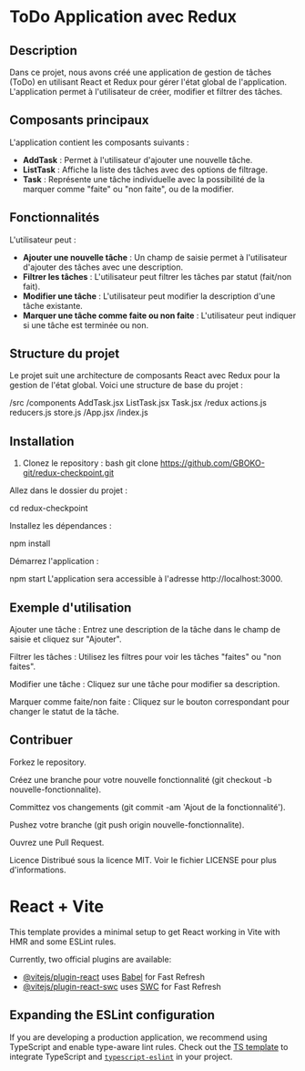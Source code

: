 # ToDo Application avec Redux

## Description

Dans ce projet, nous avons créé une application de gestion de tâches (ToDo) en utilisant React et Redux pour gérer l'état global de l'application. L'application permet à l'utilisateur de créer, modifier et filtrer des tâches.

## Composants principaux

L'application contient les composants suivants :

- **AddTask** : Permet à l'utilisateur d'ajouter une nouvelle tâche.
- **ListTask** : Affiche la liste des tâches avec des options de filtrage.
- **Task** : Représente une tâche individuelle avec la possibilité de la marquer comme "faite" ou "non faite", ou de la modifier.

## Fonctionnalités

L'utilisateur peut :

- **Ajouter une nouvelle tâche** : Un champ de saisie permet à l'utilisateur d'ajouter des tâches avec une description.
- **Filtrer les tâches** : L'utilisateur peut filtrer les tâches par statut (fait/non fait).
- **Modifier une tâche** : L'utilisateur peut modifier la description d'une tâche existante.
- **Marquer une tâche comme faite ou non faite** : L'utilisateur peut indiquer si une tâche est terminée ou non.

## Structure du projet

Le projet suit une architecture de composants React avec Redux pour la gestion de l'état global. Voici une structure de base du projet :


/src /components AddTask.jsx ListTask.jsx Task.jsx /redux actions.js reducers.js store.js /App.jsx /index.js

## Installation

1. Clonez le repository :
   bash
   git clone https://github.com/GBOKO-git/redux-checkpoint.git

Allez dans le dossier du projet :

 cd redux-checkpoint


Installez les dépendances :

 npm install


Démarrez l'application :

 npm start
 L'application sera accessible à l'adresse http://localhost:3000.


 ## Exemple d'utilisation
Ajouter une tâche : Entrez une description de la tâche dans le champ de saisie et cliquez sur "Ajouter".


Filtrer les tâches : Utilisez les filtres pour voir les tâches "faites" ou "non faites".


Modifier une tâche : Cliquez sur une tâche pour modifier sa description.


Marquer comme faite/non faite : Cliquez sur le bouton correspondant pour changer le statut de la tâche.


 ## Contribuer
Forkez le repository.


Créez une branche pour votre nouvelle fonctionnalité (git checkout -b nouvelle-fonctionnalite).


Committez vos changements (git commit -am 'Ajout de la fonctionnalité').


Pushez votre branche (git push origin nouvelle-fonctionnalite).


Ouvrez une Pull Request.


Licence
Distribué sous la licence MIT. Voir le fichier LICENSE pour plus d'informations.


# React + Vite

This template provides a minimal setup to get React working in Vite with HMR and some ESLint rules.

Currently, two official plugins are available:

- [@vitejs/plugin-react](https://github.com/vitejs/vite-plugin-react/blob/main/packages/plugin-react/README.md) uses [Babel](https://babeljs.io/) for Fast Refresh
- [@vitejs/plugin-react-swc](https://github.com/vitejs/vite-plugin-react-swc) uses [SWC](https://swc.rs/) for Fast Refresh

## Expanding the ESLint configuration

If you are developing a production application, we recommend using TypeScript and enable type-aware lint rules. Check out the [TS template](https://github.com/vitejs/vite/tree/main/packages/create-vite/template-react-ts) to integrate TypeScript and [`typescript-eslint`](https://typescript-eslint.io) in your project.
